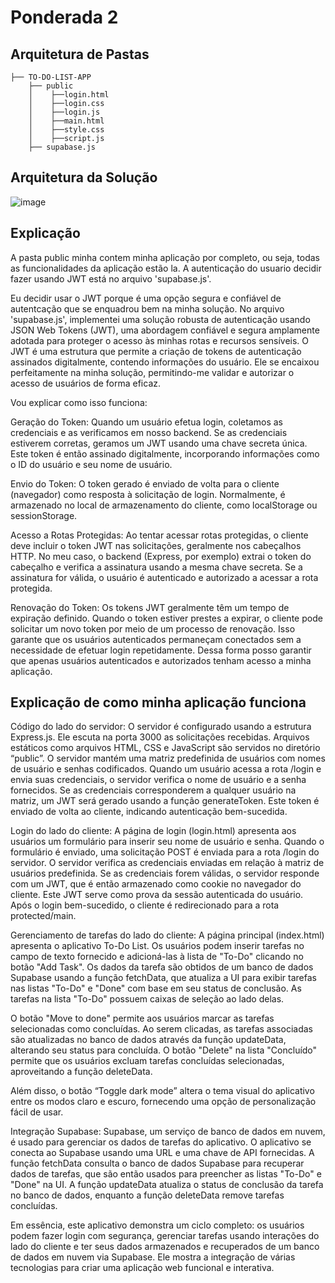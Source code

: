 # Ponderada 2

## Arquitetura de Pastas

```
├── TO-DO-LIST-APP
    ├── public
    │    ├──login.html
    │    ├──login.css
    │    ├──login.js
    │    ├──main.html
    │    ├──style.css
    │    ├──script.js
    ├── supabase.js
```

## Arquitetura da Solução

![image](https://github.com/LucaSarhan/ponderada_2/assets/99192966/339ad75e-d9f5-494a-9a84-ec39b9bd13f9)

## Explicação

A pasta public minha contem minha aplicação por completo, ou seja, todas as funcionalidades da aplicação estão la. A autenticação do usuario decidir fazer usando JWT está no arquivo 'supabase.js'. 

Eu decidir usar o JWT porque é uma opção segura e confiável de autentcação que se enquadrou bem na minha solução. No arquivo 'supabase.js', implementei uma solução robusta de autenticação usando JSON Web Tokens (JWT), uma abordagem confiável e segura amplamente adotada para proteger o acesso às minhas rotas e recursos sensíveis. O JWT é uma estrutura que permite a criação de tokens de autenticação assinados digitalmente, contendo informações do usuário. Ele se encaixou perfeitamente na minha solução, permitindo-me validar e autorizar o acesso de usuários de forma eficaz. 

Vou explicar como isso funciona: 

Geração do Token:
Quando um usuário efetua login, coletamos as credenciais e as verificamos em nosso backend. Se as credenciais estiverem corretas, geramos um JWT usando uma chave secreta única. Este token é então assinado digitalmente, incorporando informações como o ID do usuário e seu nome de usuário.

Envio do Token:
O token gerado é enviado de volta para o cliente (navegador) como resposta à solicitação de login. Normalmente, é armazenado no local de armazenamento do cliente, como localStorage ou sessionStorage.

Acesso a Rotas Protegidas:
Ao tentar acessar rotas protegidas, o cliente deve incluir o token JWT nas solicitações, geralmente nos cabeçalhos HTTP. No meu caso, o backend (Express, por exemplo) extrai o token do cabeçalho e verifica a assinatura usando a mesma chave secreta. Se a assinatura for válida, o usuário é autenticado e autorizado a acessar a rota protegida.

Renovação do Token:
Os tokens JWT geralmente têm um tempo de expiração definido. Quando o token estiver prestes a expirar, o cliente pode solicitar um novo token por meio de um processo de renovação. Isso garante que os usuários autenticados permaneçam conectados sem a necessidade de efetuar login repetidamente.
Dessa forma posso garantir que apenas usuários autenticados e autorizados tenham acesso a minha aplicação.

## Explicação de como minha aplicação funciona

Código do lado do servidor:
O servidor é configurado usando a estrutura Express.js. Ele escuta na porta 3000 as solicitações recebidas. Arquivos estáticos como arquivos HTML, CSS e JavaScript são servidos no diretório “public”. O servidor mantém uma matriz predefinida de usuários com nomes de usuário e senhas codificados. Quando um usuário acessa a rota /login e envia suas credenciais, o servidor verifica o nome de usuário e a senha fornecidos. Se as credenciais corresponderem a qualquer usuário na matriz, um JWT será gerado usando a função generateToken. Este token é enviado de volta ao cliente, indicando autenticação bem-sucedida.

Login do lado do cliente:
A página de login (login.html) apresenta aos usuários um formulário para inserir seu nome de usuário e senha. Quando o formulário é enviado, uma solicitação POST é enviada para a rota /login do servidor. O servidor verifica as credenciais enviadas em relação à matriz de usuários predefinida. Se as credenciais forem válidas, o servidor responde com um JWT, que é então armazenado como cookie no navegador do cliente. Este JWT serve como prova da sessão autenticada do usuário. Após o login bem-sucedido, o cliente é redirecionado para a rota protected/main.

Gerenciamento de tarefas do lado do cliente:
A página principal (index.html) apresenta o aplicativo To-Do List. Os usuários podem inserir tarefas no campo de texto fornecido e adicioná-las à lista de "To-Do" clicando no botão "Add Task". Os dados da tarefa são obtidos de um banco de dados Supabase usando a função fetchData, que atualiza a UI para exibir tarefas nas listas "To-Do" e "Done" com base em seu status de conclusão. As tarefas na lista "To-Do" possuem caixas de seleção ao lado delas.

O botão "Move to done" permite aos usuários marcar as tarefas selecionadas como concluídas. Ao serem clicadas, as tarefas associadas são atualizadas no banco de dados através da função updateData, alterando seu status para concluída. O botão "Delete" na lista "Concluído" permite que os usuários excluam tarefas concluídas selecionadas, aproveitando a função deleteData.

Além disso, o botão “Toggle dark mode” altera o tema visual do aplicativo entre os modos claro e escuro, fornecendo uma opção de personalização fácil de usar.

Integração Supabase:
Supabase, um serviço de banco de dados em nuvem, é usado para gerenciar os dados de tarefas do aplicativo. O aplicativo se conecta ao Supabase usando uma URL e uma chave de API fornecidas. A função fetchData consulta o banco de dados Supabase para recuperar dados de tarefas, que são então usados ​​para preencher as listas "To-Do" e "Done" na UI. A função updateData atualiza o status de conclusão da tarefa no banco de dados, enquanto a função deleteData remove tarefas concluídas.

Em essência, este aplicativo demonstra um ciclo completo: os usuários podem fazer login com segurança, gerenciar tarefas usando interações do lado do cliente e ter seus dados armazenados e recuperados de um banco de dados em nuvem via Supabase. Ele mostra a integração de várias tecnologias para criar uma aplicação web funcional e interativa.
